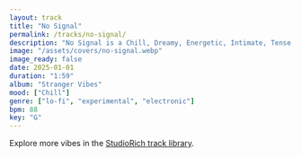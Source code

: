 ```yaml
---
layout: track
title: "No Signal"
permalink: /tracks/no-signal/
description: "No Signal is a Chill, Dreamy, Energetic, Intimate, Tense, Weightless track blending lo-fi, experimental, electronic with deep focus energy."
image: "/assets/covers/no-signal.webp"
image_ready: false
date: 2025-01-01
duration: "1:59"
album: "Stranger Vibes"
mood: ["Chill"]
genre: ["lo-fi", "experimental", "electronic"]
bpm: 88
key: "G"
---
```


Explore more vibes in the [StudioRich track library](/tracks/).
